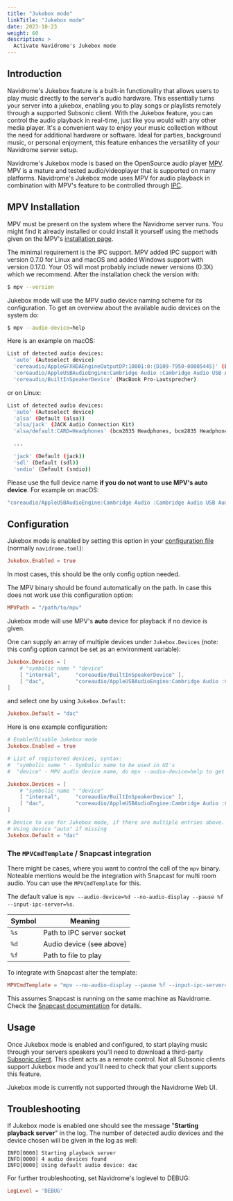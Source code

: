 ```yaml
---
title: "Jukebox mode"
linkTitle: "Jukebox mode"
date: 2023-10-23
weight: 60
description: >
  Activate Navidrome's Jukebox mode
---
```


## Introduction

Navidrome's Jukebox feature is a built-in functionality that allows users to play music directly to the server's audio
hardware. This essentially turns your server into a jukebox, enabling you to play songs or playlists remotely through a
supported Subsonic client. With the Jukebox feature, you can control the audio playback in real-time, just like you
would with any other media player. It's a convenient way to enjoy your music collection without the need for
additional hardware or software. Ideal for parties, background music, or personal enjoyment, this feature enhances
the versatility of your Navidrome server setup.

Navidrome's Jukebox mode is based on the OpenSource audio player [MPV](https://mpv.io/). MPV is a mature and tested
audio/videoplayer that is supported on many platforms. Navidrome's Jukebox mode uses MPV for audio playback in
combination with MPV's feature to be controlled through [IPC](https://mpv.io/manual/master/#json-ipc).

## MPV Installation

MPV must be present on the system where the Navidrome server runs. You might find it already installed or could install
it yourself using the methods given on the MPV's [installation page](https://mpv.io/installation/).

The minimal requirement is the IPC support. MPV added IPC support with version 0.7.0 for Linux and macOS and added
Windows support with version 0.17.0. Your OS will most probably include newer versions (0.3X) which we recommend.
After the installation check the version with:

```sh
$ mpv --version
```

Jukebox mode will use the MPV audio device naming scheme for its configuration. To get an overview about the available
audio devices on the system do:

```sh
$ mpv --audio-device=help
```

Here is an example on macOS:

```sh
List of detected audio devices:
  'auto' (Autoselect device)
  'coreaudio/AppleGFXHDAEngineOutputDP:10001:0:{D109-7950-00005445}' (BenQ EW3270U)
  'coreaudio/AppleUSBAudioEngine:Cambridge Audio :Cambridge Audio USB Audio 1.0:0000:1' (Cambridge Audio USB 1.0 Audio Out)
  'coreaudio/BuiltInSpeakerDevice' (MacBook Pro-Lautsprecher)
```

or on Linux:

```sh
List of detected audio devices:
  'auto' (Autoselect device)
  'alsa' (Default (alsa))
  'alsa/jack' (JACK Audio Connection Kit)
  'alsa/default:CARD=Headphones' (bcm2835 Headphones, bcm2835 Headphones/Default Audio Device)

  ...

  'jack' (Default (jack))
  'sdl' (Default (sdl))
  'sndio' (Default (sndio))
```

Please use the full device name **if you do not want to use MPV's auto device**. For example on macOS:

```sh
"coreaudio/AppleUSBAudioEngine:Cambridge Audio :Cambridge Audio USB Audio 1.0:0000:1"
```

## Configuration

Jukebox mode is enabled by setting this option in your [configuration file](/docs/usage/configuration-options)
(normally `navidrome.toml`):

```toml
Jukebox.Enabled = true
```

In most cases, this should be the only config option needed.

The MPV binary should be found automatically on the path. In case this does not work use this configuration option:

```toml
MPVPath = "/path/to/mpv"
```

Jukebox mode will use MPV's **auto** device for playback if no device is given.

One can supply an array of multiple devices under `Jukebox.Devices` (note: this config option cannot be set as an environment variable):

```toml
Jukebox.Devices = [
    # "symbolic name " "device"
    [ "internal",     "coreaudio/BuiltInSpeakerDevice" ],
    [ "dac",          "coreaudio/AppleUSBAudioEngine:Cambridge Audio :Cambridge Audio USB Audio 1.0:0000:1" ]
]
```

and select one by using `Jukebox.Default`:

```toml
Jukebox.Default = "dac"
```

Here is one example configuration:

```toml
# Enable/Disable Jukebox mode
Jukebox.Enabled = true

# List of registered devices, syntax:
#  "symbolic name " - Symbolic name to be used in UI's
#  "device" - MPV audio device name, do mpv --audio-device=help to get a list

Jukebox.Devices = [
    # "symbolic name " "device"
    [ "internal",     "coreaudio/BuiltInSpeakerDevice" ],
    [ "dac",          "coreaudio/AppleUSBAudioEngine:Cambridge Audio :Cambridge Audio USB Audio 1.0:0000:1" ]
]

# Device to use for Jukebox mode, if there are multiple entries above.
# Using device "auto" if missing
Jukebox.Default = "dac"
```

### The `MPVCmdTemplate` / Snapcast integration

There might be cases, where you want to control the call of the `mpv` binary. Noteable mentions would be the integration with Snapcast
for multi room audio. You can use the `MPVCmdTemplate` for this.

The default value is `mpv --audio-device=%d --no-audio-display --pause %f --input-ipc-server=%s`.

| Symbol | Meaning                   |
| ------ | ------------------------- |
| `%s`   | Path to IPC server socket |
| `%d`   | Audio device (see above)  |
| `%f`   | Path to file to play      |

To integrate with Snapcast alter the template:

```toml
MPVCmdTemplate = "mpv --no-audio-display --pause %f --input-ipc-server=%s --audio-channels=stereo --audio-samplerate=48000 --audio-format=s16 --ao=pcm --ao-pcm-file=/tmp/snapfifo"
```

This assumes Snapcast is running on the same machine as Navidrome. Check the [Snapcast documentation](https://github.com/badaix/snapcast/blob/develop/doc/player_setup.md#mpv) for details.

## Usage

Once Jukebox mode is enabled and configured, to start playing music through your servers speakers you'll need to download a third-party
[Subsonic client](https://www.subsonic.org/pages/apps.jsp). This client acts as a remote control.
Not all Subsonic clients support Jukebox mode and you'll need to check that your client supports this feature.

Jukebox mode is currently not supported through the Navidrome Web UI.

## Troubleshooting

If Jukebox mode is enabled one should see the message "**Starting playback server**" in the log. The number of detected audio devices and the device chosen will be given in the log as well:

```log
INFO[0000] Starting playback server
INFO[0000] 4 audio devices found
INFO[0000] Using default audio device: dac
```

For further troubleshooting, set Navidrome's loglevel to DEBUG:

```toml
LogLevel = 'DEBUG'
```
